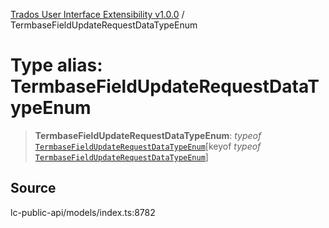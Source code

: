 [Trados User Interface Extensibility v1.0.0](../wiki/globals) / TermbaseFieldUpdateRequestDataTypeEnum

# Type alias: TermbaseFieldUpdateRequestDataTypeEnum

> **TermbaseFieldUpdateRequestDataTypeEnum**: *typeof* [`TermbaseFieldUpdateRequestDataTypeEnum`](../wiki/Variable.TermbaseFieldUpdateRequestDataTypeEnum)\[keyof *typeof* [`TermbaseFieldUpdateRequestDataTypeEnum`](../wiki/Variable.TermbaseFieldUpdateRequestDataTypeEnum)\]

## Source

lc-public-api/models/index.ts:8782
